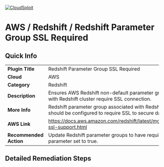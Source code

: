 [![CloudSploit](https://cloudsploit.com/img/logo-new-big-text-100.png "CloudSploit")](https://cloudsploit.com)

# AWS / Redshift / Redshift Parameter Group SSL Required

## Quick Info

| | |
|-|-|
| **Plugin Title** | Redshift Parameter Group SSL Required |
| **Cloud** | AWS |
| **Category** | Redshift |
| **Description** | Ensures AWS Redshift non-default parameter group associated with Redshift cluster require SSL connection. |
| **More Info** | Redshift parameter group associated with Redshift cluster should be configured to require SSL to secure data in transit. |
| **AWS Link** | https://docs.aws.amazon.com/redshift/latest/mgmt/connecting-ssl-support.html |
| **Recommended Action** | Update Redshift parameter groups to have require-ssl parameter set to true. |

## Detailed Remediation Steps




